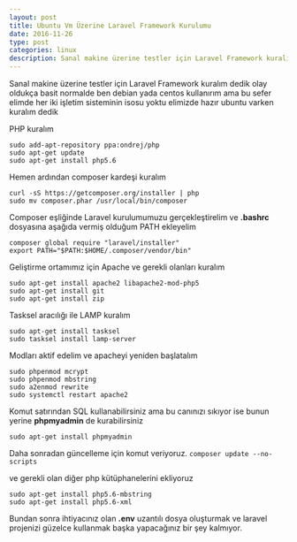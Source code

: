 ```yaml
---
layout: post
title: Ubuntu Vm Üzerine Laravel Framework Kurulumu
date: 2016-11-26
type: post
categories: linux
description: Sanal makine üzerine testler için Laravel Framework kuralım dedik olay oldukça basit normalde ben debian yada centos kullanırım
---
```


Sanal makine üzerine testler için Laravel Framework kuralım dedik olay oldukça basit normalde ben debian yada centos kullanırım ama bu sefer elimde her iki işletim sisteminin isosu yoktu elimizde hazır ubuntu varken kuralım dedik

PHP kuralım

```
sudo add-apt-repository ppa:ondrej/php
sudo apt-get update
sudo apt-get install php5.6
```

Hemen ardından composer kardeşi kuralım

```
curl -sS https://getcomposer.org/installer | php
sudo mv composer.phar /usr/local/bin/composer
``` 

Composer eşliğinde Laravel kurulumumuzu gerçekleştirelim ve **.bashrc** dosyasına aşağıda vermiş olduğum PATH ekleyelim

```
composer global require "laravel/installer"
export PATH="$PATH:$HOME/.composer/vendor/bin"
```

Geliştirme ortamımız için Apache ve gerekli olanları kuralım

```
sudo apt-get install apache2 libapache2-mod-php5
sudo apt-get install git
sudo apt-get install zip
```

Tasksel aracılığı ile LAMP kuralım

```
sudo apt-get install tasksel
sudo tasksel install lamp-server
```

Modları aktif edelim ve apacheyi yeniden başlatalım

```
sudo phpenmod mcrypt
sudo phpenmod mbstring
sudo a2enmod rewrite
sudo systemctl restart apache2
```

Komut satırından SQL kullanabilirsiniz ama bu canınızı sıkıyor ise bunun yerine **phpmyadmin** de kurabilirsiniz

```
sudo apt-get install phpmyadmin
```

Daha sonradan güncelleme için komut veriyoruz. `composer update --no-scripts`

ve gerekli olan diğer php kütüphanelerini ekliyoruz

```
sudo apt-get install php5.6-mbstring
sudo apt-get install php5.6-xml
```

Bundan sonra ihtiyacınız olan **.env** uzantılı dosya oluşturmak ve laravel projenizi güzelce kullanmak başka yapacağınız bir şey kalmıyor.